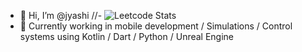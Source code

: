 - 👋 Hi, I’m @jyashi
//- ![Leetcode Stats](https://leetcard.jacoblin.cool/jyashi)
- 👀 Currently working in mobile development / Simulations / Control systems using Kotlin / Dart / Python / Unreal Engine



<!---
jyashi/jyashi is a ✨ special ✨ repository because its `README.md` (this file) appears on your GitHub profile.
You can click the Preview link to take a look at your changes.
--->
